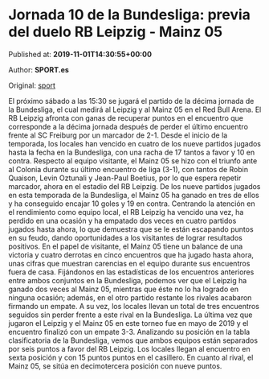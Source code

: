 
# Jornada 10 de la Bundesliga: previa del duelo RB Leipzig - Mainz 05

Published at: **2019-11-01T14:30:55+00:00**

Author: **SPORT.es**

Original: [sport](https://www.sport.es/es/noticias/bundesliga/jornada-10-de-la-bundesliga-previa-del-duelo-rb-leipzig---mainz-05-7710439)

El próximo sábado a las 15:30 se jugará el partido de la décima jornada de la Bundesliga, el cual medirá al Leipzig y al Mainz 05 en el Red Bull Arena.
El RB Leipzig afronta con ganas de recuperar puntos en el encuentro que corresponde a la décima jornada después de perder el último encuentro frente al SC Freiburg por un marcador de 2-1. Desde el inicio de la temporada, los locales han vencido en cuatro de los nueve partidos jugados hasta la fecha en la Bundesliga, con una racha de 17 tantos a favor y 10 en contra.
Respecto al equipo visitante, el Mainz 05 se hizo con el triunfo ante al Colonia durante su último encuentro de liga (3-1), con tantos de Robin Quaison, Levin Oztunali y Jean-Paul Boetius, por lo que espera repetir marcador, ahora en el estadio del RB Leipzig. De los nueve partidos jugados en esta temporada de la Bundesliga, el Mainz 05 ha ganado en tres de ellos y ha conseguido encajar 10 goles y 19 en contra.
Centrando la atención en el rendimiento como equipo local, el RB Leipzig ha vencido una vez, ha perdido en una ocasión y ha empatado dos veces en cuatro partidos jugados hasta ahora, lo que demuestra que se le están escapando puntos en su feudo, dando oportunidades a los visitantes de lograr resultados positivos. En el papel de visitante, el Mainz 05 tiene un balance de una victoria y cuatro derrotas en cinco encuentros que ha jugado hasta ahora, unas cifras que muestran carencias en el equipo durante sus encuentros fuera de casa.
Fijándonos en las estadísticas de los encuentros anteriores entre ambos conjuntos en la Bundesliga, podemos ver que el Leipzig ha ganado dos veces al Mainz 05, mientras que éste no lo ha logrado en ninguna ocasión; además, en el otro partido restante los rivales acabaron firmando un empate. A su vez, los locales llevan un total de tres encuentros seguidos sin perder frente a este rival en la Bundesliga. La última vez que jugaron el Leipzig y el Mainz 05 en este torneo fue en mayo de 2019 y el encuentro finalizó con un empate 3-3.
Analizando su posición en la tabla clasificatoria de la Bundesliga, vemos que ambos equipos están separados por seis puntos a favor del RB Leipzig. Los locales llegan al encuentro en sexta posición y con 15 puntos puntos en el casillero. En cuanto al rival, el Mainz 05, se sitúa en decimotercera posición con nueve puntos.
